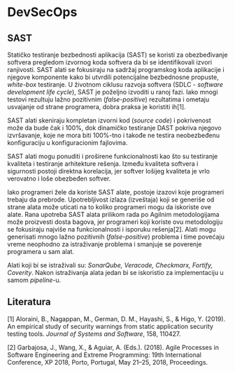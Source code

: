 # DevSecOps
## SAST
Statičko testiranje bezbednosti aplikacija (SAST) se koristi za obezbeđivanje softvera pregledom izvornog koda softvera da bi se identifikovali izvori ranjivosti. SAST alati se fokusiraju na sadržaj programskog koda aplikacije i njegove komponente kako bi utvrdili potencijalne bezbednosne propuste, <i>white-box</i> testiranje. U životnom ciklusu razvoja softvera (SDLC - <i>software development life cycle</i>), SAST je poželjno izvoditi u ranoj fazi. Iako mnogi testovi rezultuju lažno pozitivnim (<i>false-positive</i>) rezultatima i ometaju usvajanje od strane programera, dobra praksa je koristiti ih[1].

SAST alati skeniraju kompletan izvorni kod (<i>source code</i>) i pokrivenost može da bude čak i 100%, dok dinamičko testiranje DAST pokriva njegovo izvršavanje, koje ne mora biti 100%-tno i takođe ne testira neobezbeđenu konfiguraciju u konfiguracionim fajlovima.

SAST alati mogu ponuditi i proširene funkcionalnosti kao što su testiranje kvaliteta i testiranje arhitekture rešenja. Između kvaliteta softvera i sigurnosti postoji direktna korelacija, jer softver lošijeg kvaliteta je vrlo verovatno i loše obezbeđen softver.

Iako programeri žele da koriste SAST alate, postoje izazovi koje programeri trebaju da prebrode. Upotrebljivost izlaza (izveštaja) koji se generiše od strane alata može uticati na to koliko programeri mogu da iskoriste ove alate. Rana upotreba SAST alata prilikom rada po Agilnim metodologijama može proizvesti dosta bagova, jer programeri koji koriste ovu metodologiju se fokusiraju najviše na funkcionalnosti i isporuku rešenja[2]. Alati mogu generisati mnogo lažno pozitivnih (<i>false-positive</i>) problema i time povećaju vreme neophodno za istraživanje problema i smanjuje se poverenje programera u sam alat.

Alati koji bi se istraživali su: <i>SonarQube, Veracode, Checkmarx, Fortify, Coverity</i>. Nakon istraživanja alata jedan bi se iskoristio za implementaciju u samom <i>pipeline</i>-u.

## Literatura
[1] Aloraini, B., Nagappan, M., German, D. M., Hayashi, S., & Higo, Y. (2019). An empirical study of security warnings from static application security testing tools. <i>Journal of Systems and Software</i>, 158, 110427.

[2] Garbajosa, J., Wang, X., & Aguiar, A. (Eds.). (2018). Agile Processes in Software Engineering and Extreme Programming: 19th International Conference, XP 2018, Porto, Portugal, May 21–25, 2018, Proceedings.
